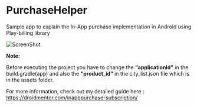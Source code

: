 # PurchaseHelper

Sample app to explain the In-App purchase implementation in Android using Play-billing library

![ScreenShot](https://droidmentor.com/wp-content/uploads/2018/09/InApp_purchase_demo.jpg)

**Note:**

Before executing the project you have to change the **“applicationId”** in the build.gradle(app) and also the **“product_id”** in the city_list.json file which is in the assets folder.

For more information, check out my detailed guide here :  https://droidmentor.com/inapppurchase-subscription/
